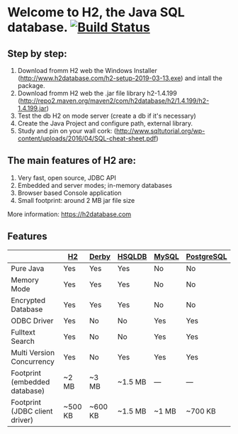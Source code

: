 # Welcome to H2, the Java SQL database. [![Build Status](https://travis-ci.org/h2database/h2database.svg?branch=master)](https://travis-ci.org/h2database/h2database)



## Step by step:

1. Download fromm H2 web the Windows Installer (http://www.h2database.com/h2-setup-2019-03-13.exe) and intall the package.
2. Download fromm H2 web the .jar file library h2-1.4.199 (http://repo2.maven.org/maven2/com/h2database/h2/1.4.199/h2-1.4.199.jar)
3. Test the db H2 on mode server (create a db if it's necessary)
4. Create the Java Project and configure path, external library.
5. Study and pin on your wall cork: (http://www.sqltutorial.org/wp-content/uploads/2016/04/SQL-cheat-sheet.pdf)



## The main features of H2 are:

1. Very fast, open source, JDBC API
2. Embedded and server modes; in-memory databases
3. Browser based Console application
4. Small footprint: around 2 MB jar file size

More information: https://h2database.com

## Features

| | [H2](https://h2database.com/) | [Derby](https://db.apache.org/derby) | [HSQLDB](http://hsqldb.org) | [MySQL](https://www.mysql.com/) | [PostgreSQL](https://www.postgresql.org) |
|--------------------------------|---------|---------|---------|-------|---------|
| Pure Java                      | Yes     | Yes     | Yes     | No    | No      |
| Memory Mode                    | Yes     | Yes     | Yes     | No    | No      |
| Encrypted Database             | Yes     | Yes     | Yes     | No    | No      |
| ODBC Driver                    | Yes     | No      | No      | Yes   | Yes     |
| Fulltext Search                | Yes     | No      | No      | Yes   | Yes     |
| Multi Version Concurrency      | Yes     | No      | Yes     | Yes   | Yes     |
| Footprint (embedded database)  | ~2 MB   | ~3 MB   | ~1.5 MB | —     | —       |
| Footprint (JDBC client driver) | ~500 KB | ~600 KB | ~1.5 MB | ~1 MB | ~700 KB |
